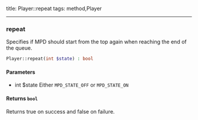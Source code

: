 title: Player::repeat
tags: method,Player

---

<div class="method">
<h3 class="method-name">repeat</h3>
<p>Specifies if MPD should start from the top again when reaching the end of the queue.<br></p>

```php
Player::repeat(int $state) : bool
```

#### Parameters

*  int $state Either `MPD_STATE_OFF` or `MPD_STATE_ON`


#### Returns `bool`

Returns true on success and false on failure.


</div>